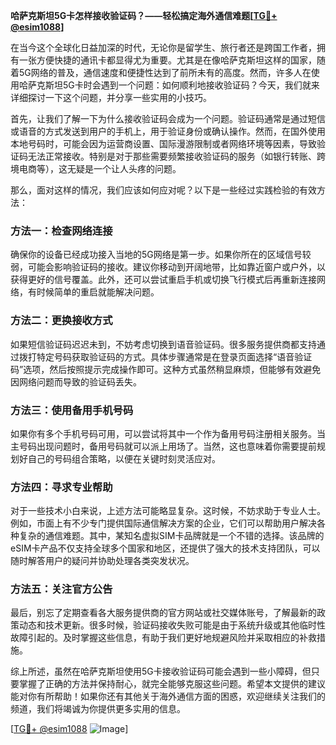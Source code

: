 **哈萨克斯坦5G卡怎样接收验证码？——轻松搞定海外通信难题[[TG💪+ @esim1088](https://t.me/s/esim1088)]**

在当今这个全球化日益加深的时代，无论你是留学生、旅行者还是跨国工作者，拥有一张方便快捷的通讯卡都显得尤为重要。尤其是在像哈萨克斯坦这样的国家，随着5G网络的普及，通信速度和便捷性达到了前所未有的高度。然而，许多人在使用哈萨克斯坦5G卡时会遇到一个问题：如何顺利地接收验证码？今天，我们就来详细探讨一下这个问题，并分享一些实用的小技巧。

首先，让我们了解一下为什么接收验证码会成为一个问题。验证码通常是通过短信或语音的方式发送到用户的手机上，用于验证身份或确认操作。然而，在国外使用本地号码时，可能会因为运营商设置、国际漫游限制或者网络环境等因素，导致验证码无法正常接收。特别是对于那些需要频繁接收验证码的服务（如银行转账、跨境电商等），这无疑是一个让人头疼的问题。

那么，面对这样的情况，我们应该如何应对呢？以下是一些经过实践检验的有效方法：

### 方法一：检查网络连接

确保你的设备已经成功接入当地的5G网络是第一步。如果你所在的区域信号较弱，可能会影响验证码的接收。建议你移动到开阔地带，比如靠近窗户或户外，以获得更好的信号覆盖。此外，还可以尝试重启手机或切换飞行模式后再重新连接网络，有时候简单的重启就能解决问题。

### 方法二：更换接收方式

如果短信验证码迟迟未到，不妨考虑切换到语音验证码。很多服务提供商都支持通过拨打特定号码获取验证码的方式。具体步骤通常是在登录页面选择“语音验证码”选项，然后按照提示完成操作即可。这种方式虽然稍显麻烦，但能够有效避免因网络问题而导致的验证码丢失。

### 方法三：使用备用手机号码

如果你有多个手机号码可用，可以尝试将其中一个作为备用号码注册相关服务。当主号码出现问题时，备用号码就可以派上用场了。当然，这也意味着你需要提前规划好自己的号码组合策略，以便在关键时刻灵活应对。

### 方法四：寻求专业帮助

对于一些技术小白来说，上述方法可能略显复杂。这时候，不妨求助于专业人士。例如，市面上有不少专门提供国际通信解决方案的企业，它们可以帮助用户解决各种复杂的通信难题。其中，某知名虚拟SIM卡品牌就是一个不错的选择。该品牌的eSIM卡产品不仅支持全球多个国家和地区，还提供了强大的技术支持团队，可以随时解答用户的疑问并协助处理各类突发状况。

### 方法五：关注官方公告

最后，别忘了定期查看各大服务提供商的官方网站或社交媒体账号，了解最新的政策动态和技术更新。很多时候，验证码接收失败可能是由于系统升级或其他临时性故障引起的。及时掌握这些信息，有助于我们更好地规避风险并采取相应的补救措施。

综上所述，虽然在哈萨克斯坦使用5G卡接收验证码可能会遇到一些小障碍，但只要掌握了正确的方法并保持耐心，就完全能够克服这些问题。希望本文提供的建议能对你有所帮助！如果你还有其他关于海外通信方面的困惑，欢迎继续关注我们的频道，我们将竭诚为你提供更多实用的信息。

[[TG💪+ @esim1088](https://t.me/s/esim1088) ![Image](https://i.postimg.cc/4NQfJmqS/Snipaste-2025-05-13-00-14-12.png)]